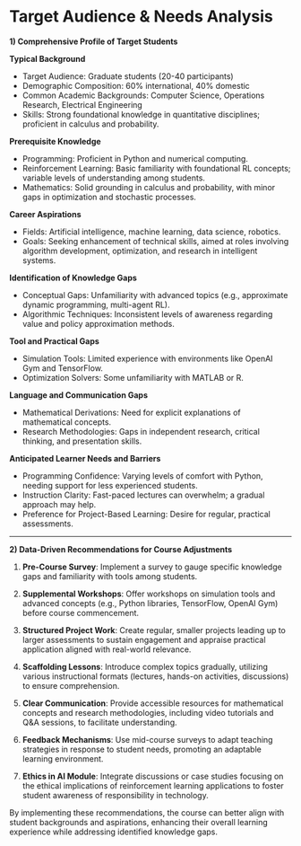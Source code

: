 Target Audience & Needs Analysis
================================

**1) Comprehensive Profile of Target Students**

**Typical Background**
- Target Audience: Graduate students (20-40 participants)
- Demographic Composition: 60% international, 40% domestic
- Common Academic Backgrounds: Computer Science, Operations Research, Electrical Engineering
- Skills: Strong foundational knowledge in quantitative disciplines; proficient in calculus and probability.

**Prerequisite Knowledge**
- Programming: Proficient in Python and numerical computing.
- Reinforcement Learning: Basic familiarity with foundational RL concepts; variable levels of understanding among students.
- Mathematics: Solid grounding in calculus and probability, with minor gaps in optimization and stochastic processes.

**Career Aspirations**
- Fields: Artificial intelligence, machine learning, data science, robotics.
- Goals: Seeking enhancement of technical skills, aimed at roles involving algorithm development, optimization, and research in intelligent systems.

**Identification of Knowledge Gaps**
- Conceptual Gaps: Unfamiliarity with advanced topics (e.g., approximate dynamic programming, multi-agent RL).
- Algorithmic Techniques: Inconsistent levels of awareness regarding value and policy approximation methods.
  
**Tool and Practical Gaps**
- Simulation Tools: Limited experience with environments like OpenAI Gym and TensorFlow.
- Optimization Solvers: Some unfamiliarity with MATLAB or R.

**Language and Communication Gaps**
- Mathematical Derivations: Need for explicit explanations of mathematical concepts.
- Research Methodologies: Gaps in independent research, critical thinking, and presentation skills.

**Anticipated Learner Needs and Barriers**
- Programming Confidence: Varying levels of comfort with Python, needing support for less experienced students.
- Instruction Clarity: Fast-paced lectures can overwhelm; a gradual approach may help.
- Preference for Project-Based Learning: Desire for regular, practical assessments.

---

**2) Data-Driven Recommendations for Course Adjustments**

1. **Pre-Course Survey**: Implement a survey to gauge specific knowledge gaps and familiarity with tools among students.

2. **Supplemental Workshops**: Offer workshops on simulation tools and advanced concepts (e.g., Python libraries, TensorFlow, OpenAI Gym) before course commencement.

3. **Structured Project Work**: Create regular, smaller projects leading up to larger assessments to sustain engagement and appraise practical application aligned with real-world relevance.

4. **Scaffolding Lessons**: Introduce complex topics gradually, utilizing various instructional formats (lectures, hands-on activities, discussions) to ensure comprehension.

5. **Clear Communication**: Provide accessible resources for mathematical concepts and research methodologies, including video tutorials and Q&A sessions, to facilitate understanding.

6. **Feedback Mechanisms**: Use mid-course surveys to adapt teaching strategies in response to student needs, promoting an adaptable learning environment.

7. **Ethics in AI Module**: Integrate discussions or case studies focusing on the ethical implications of reinforcement learning applications to foster student awareness of responsibility in technology.

By implementing these recommendations, the course can better align with student backgrounds and aspirations, enhancing their overall learning experience while addressing identified knowledge gaps.